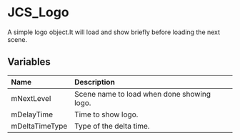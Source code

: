 # JCS_Logo

A simple logo object.It will load and show briefly before loading the next scene.

## Variables

| Name           | Description                                |
|:---------------|:-------------------------------------------|
| mNextLevel     | Scene name to load when done showing logo. |
| mDelayTime     | Time to show logo.                         |
| mDeltaTimeType | Type of the delta time.                    |
